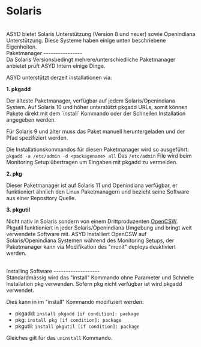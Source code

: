Solaris
=======
<br/>
ASYD bietet Solaris Unterstützung (Version 8 und neuer) sowie Openindiana Unterstützung.
Diese Systeme haben einige unten beschriebene Eigenheiten.

<br/>
Paketmanager
----------------
<br/>
Da Solaris Versionsbedingt mehrere/unterschiedliche Paketmanager anbietet prüft ASYD Intern einige Dinge.

ASYD unterstützt derzeit installationen via:

**1. pkgadd**

Der älteste Paketmanager, verfügbar auf jedem Solaris/Openindiana System.
Auf Solaris 10 und höher unterstützt pkgadd URLs, somit können Pakete direkt mit dem ´install` Kommando
oder der Schnellen Installation angegeben werden. 

Für Solaris 9 und älter muss das Paket manuell heruntergeladen und der Pfad spezifiziert werden.

Die Installationskommandos für diesen Paketmanager wird so ausgeführt:
`pkgadd -a /etc/admin -d <packagename> all`
Das `/etc/admin` File wird beim Monitoring Setup übertragen um Eingaben mit pkgadd zu vermeiden.

**2. pkg**

Dieser Paketmanager ist auf Solaris 11 und Openindiana verfügbar, er funktioniert ähnlich den Linux 
Paketmanagern und bezieht seine Software aus einer Repository Quelle.


**3. pkgutil**

Nicht nativ in Solaris sondern von einem Drittproduzenten [OpenCSW](http://www.opencsw.org).
Pkgutil funktioniert in jeder Solaris/Openindiana Umgebung und bringt weit verwendete Software mit.
ASYD Installiert OpenCSW auf Solaris/Openindiana Systemen während des Monitoring Setups, der Paketmanager kann
via Modifikation des "monit" deploys deaktiviert werden.

<br/>
Installing Software
-------------------
<br/>
Standardmässig wird das "install" Kommando ohne Parameter und Schnelle Installation pkg verwenden.
Sofern pkg nicht verfügbar ist wird pkgadd verwendet.

Dies kann in im "install" Kommando modifiziert werden:

  * pkgadd: `install pkgadd [if condition]: package`
  * pkg: `install pkg [if condition]: package`
  * pkgutil: `install pkgutil [if condition]: package`

Gleiches gilt für das `uninstall` Kommando.
